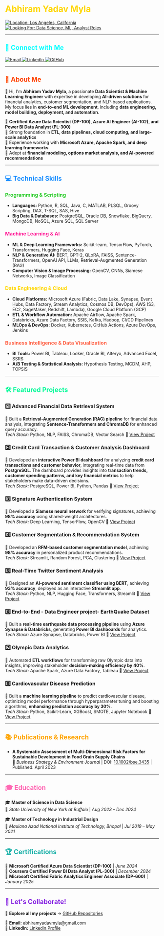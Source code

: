 # <span style="color:#FFD700">Abhiram Yadav Myla</span>

<p align="left"> 
  <a href="#"> 
    <img src="https://img.shields.io/badge/Location-Los Angeles,_California-0057B7?style=for-the-badge&logo=map-pin&logoColor=white" alt="Location: Los Angeles, California"/> 
  </a> 
  <a href="#"> 
    <img src="https://img.shields.io/badge/Open_to_Data_Science_&_ML_Roles-2E8B57?style=for-the-badge&logo=briefcase&logoColor=white" alt="Looking For: Data Science, ML, Analyst Roles"/> 
  </a> 
</p>

---

## **<span style="color:#00FFFF">🌟 Connect with Me</span>**
<p align="left"> 
  <a href="mailto:abhiramyadavmyla@gmail.com" target="_blank"> 
    <img src="https://img.shields.io/badge/Email-AbhiramYadavMyla-D14836?style=for-the-badge&logo=gmail&logoColor=white" alt="Email"/> 
  </a> 
  <a href="https://www.linkedin.com/in/yourprofile" target="_blank"> 
    <img src="https://img.shields.io/badge/LinkedIn-Connect-0A66C2?style=for-the-badge&logo=linkedin&logoColor=white" alt="LinkedIn"/> 
  </a> 
  <a href="https://github.com/AbhiramYadavMyla" target="_blank"> 
    <img src="https://img.shields.io/badge/GitHub-Profile-181717?style=for-the-badge&logo=github&logoColor=white" alt="GitHub"/> 
  </a> 
</p>

---

## **<span style="color:#FF4500">📜 About Me</span>**
👋 Hi, I'm **Abhiram Yadav Myla**, a passionate **Data Scientist & Machine Learning Engineer** with expertise in developing **AI-driven solutions** for financial analytics, customer segmentation, and NLP-based applications. My focus lies in **end-to-end ML development**, including **data engineering, model building, deployment, and automation**.

🔹 **Certified Azure Data Scientist (DP-100), Azure AI Engineer (AI-102), and Power BI Data Analyst (PL-300)**  
🔹 Strong foundation in **ETL, data pipelines, cloud computing, and large-scale analytics**  
🔹 Experience working with **Microsoft Azure, Apache Spark, and deep learning frameworks**  
🔹 Adept at **financial modeling, options market analysis, and AI-powered recommendations**  

---

## **<span style="color:#1E90FF">💻 Technical Skills</span>**

### **<span style="color:#32CD32">Programming & Scripting</span>**
- **Languages:** Python, R, SQL, Java, C, MATLAB, PLSQL, Groovy Scripting, DAX, T-SQL, SAS, Hive  
- **Big Data & Databases:** PostgreSQL, Oracle DB, Snowflake, BigQuery, MongoDB, NoSQL, Azure SQL, SQL Server  

### **<span style="color:#FF1493">Machine Learning & AI</span>**
- **ML & Deep Learning Frameworks:** Scikit-learn, TensorFlow, PyTorch, Transformers, Hugging Face, Keras  
- **NLP & Generative AI:** BERT, GPT-2, QLoRA, FAISS, Sentence-Transformers, OpenAI API, LLMs, Retrieval-Augmented Generation (RAG)  
- **Computer Vision & Image Processing:** OpenCV, CNNs, Siamese Networks, Image Classification  

### **<span style="color:#FFD700">Data Engineering & Cloud</span>**
- **Cloud Platforms:** Microsoft Azure (Fabric, Data Lake, Synapse, Event Hubs, Data Factory, Stream Analytics, Cosmos DB, DevOps), AWS (S3, EC2, SageMaker, Redshift, Lambda), Google Cloud Platform (GCP)  
- **ETL & Workflow Automation:** Apache Airflow, Apache Spark, Databricks, Azure Data Factory, SSIS, Kafka, Hadoop, CI/CD Pipelines  
- **MLOps & DevOps:** Docker, Kubernetes, GitHub Actions, Azure DevOps, Jenkins  

### **<span style="color:#FF6347">Business Intelligence & Data Visualization</span>**
- **BI Tools:** Power BI, Tableau, Looker, Oracle BI, Alteryx, Advanced Excel, SSRS  
- **A/B Testing & Statistical Analysis:** Hypothesis Testing, MCDM, AHP, TOPSIS  

---

## **<span style="color:#00FA9A">🛠 Featured Projects</span>**

### **1️⃣ Advanced Financial Data Retrieval System**  
🔹 Built a **Retrieval-Augmented Generation (RAG) pipeline** for financial data analysis, integrating **Sentence-Transformers and ChromaDB** for enhanced query accuracy.  
*Tech Stack:* Python, NLP, FAISS, ChromaDB, Vector Search   🔗 [View Project](https://github.com/username/financial-data-retrieval)

### **2️⃣ Credit Card Transaction & Customer Analysis Dashboard**  
🔹 Developed an **interactive Power BI dashboard** for analyzing **credit card transactions and customer behavior**, integrating real-time data from **PostgreSQL**. The dashboard provides insights into **transaction trends, customer spending patterns, and key financial metrics** to help stakeholders make data-driven decisions.  
*Tech Stack:* PostgreSQL, Power BI, Python, Pandas   🔗 [View Project](https://github.com/abhiram7605/Credit_Card_Dashboard)

### **3️⃣ Signature Authentication System**  
🔹 Developed a **Siamese neural network** for verifying signatures, achieving **98% accuracy** using shared-weight architectures.  
*Tech Stack:* Deep Learning, TensorFlow, OpenCV   🔗 [View Project](https://github.com/username/signature-authentication)

### **4️⃣ Customer Segmentation & Recommendation System**  
🔹 Developed an **RFM-based customer segmentation model**, achieving **98% accuracy** in personalized product recommendations.  
*Tech Stack:* Streamlit, Random Forest, PCA, Clustering   🔗 [View Project](https://github.com/abhiram7605/Customer-Segmentation-and-Recommendation-System---E-Commerce-Dataset)

### **5️⃣ Real-Time Twitter Sentiment Analysis**  
🔹 Designed an **AI-powered sentiment classifier using BERT**, achieving **93% accuracy**, deployed as an interactive **Streamlit app**.  
*Tech Stack:* Python, NLP, Hugging Face, Transformers, Streamlit  🔗 [View Project](https://github.com/abhiram7605/Twitter_Event_Detection)

### **6️⃣ End-to-End - Data Engineer project- EarthQuake Dataset**  
🔹 Built a **real-time earthquake data processing pipeline** using **Azure Synapse & Databricks**, generating **Power BI dashboards** for analytics.  
*Tech Stack:* Azure Synapse, Databricks, Power BI  🔗 [View Project](https://github.com/abhiram7605/Azure_earthquake_end_to_end)

### **7️⃣ Olympic Data Analytics**  
🔹 Automated **ETL workflows** for transforming raw Olympic data into insights, improving stakeholder **decision-making efficiency by 40%**.  
*Tech Stack:* Apache Spark, Azure Data Factory, Tableau   🔗 [View Project](https://github.com/abhiram7605/Olympic_Data)  

### **8️⃣ Cardiovascular Disease Prediction**
🔹 Built a **machine learning pipeline** to predict cardiovascular disease, optimizing model performance through hyperparameter tuning and boosting algorithms, **enhancing prediction accuracy by 30%**.  
*Tech Stack:* Python, Scikit-Learn, XGBoost, SMOTE, Jupyter Notebook  🔗 [View Project](https://github.com/abhiram7605/Cardio_vascular)  

---

## **<span style="color:#FFA500">📚 Publications & Research</span>**
- **A Systematic Assessment of Multi-Dimensional Risk Factors for Sustainable Development in Food Grain Supply Chains**  
  📌 *Business Strategy & Environment Journal* | DOI: [10.1002/bse.3435](https://doi.org/10.1002/bse.3435) | Published: April 2023  

---

## **<span style="color:#FF69B4">🎓 Education</span>**
🎓 **Master of Science in Data Science**  
📍 *State University of New York at Buffalo* | *Aug 2023 – Dec 2024*  

🎓 **Master of Technology in Industrial Design**  
📍 *Maulana Azad National Institute of Technology, Bhopal* | *Jul 2019 – May 2021*  

---

## **<span style="color:#20B2AA">🏆 Certifications</span>**
📌 **Microsoft Certified Azure Data Scientist (DP-100)** | *June 2024*  
📌 **Coursera Certified Power BI Data Analyst (PL-300)** | *December 2024*  
📌 **Microsoft Certified Fabric Analytics Engineer Associate  (DP-600)** | *January 2025*  

---

## **<span style="color:#8A2BE2">🚀 Let's Collaborate!</span>**
📂 **Explore all my projects** → [GitHub Repositories](https://github.com/AbhiramYadavMyla?tab=repositories)  

📧 **Email:** abhiramyadavmyla@gmail.com   
🔗 **LinkedIn:** [Linkedin Profile](https://linkedin.com/in/yourprofile)  







